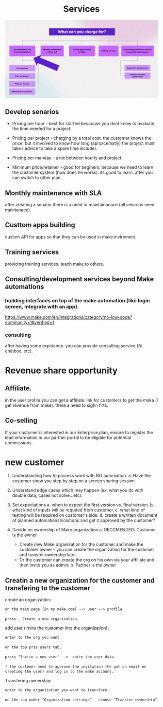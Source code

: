 
<div align="center">

# Services
</div>

![what can you charge for](/pic/what_can_you_charge_for.gif)

## Develop senarios

- Pricing per hour - best for started becaouse you dont know to avaluate the time needed for a project.

- Pricing per project - charging by a total cost. the customer knows the price. but it involved to know how long (aproxcematly) the project must take ( advice to take a spare time include).

- Pricing per manday - a nix between hourly and project.

- Minimum price/retainer - good for beginers. because we need to learn the customer system (how does he works). its good to learn. after you can switch to other plan.

## Monthly maintenance with SLA

after creating a senario there is a need to maintainanace (all senarios need maintanace).

## Custtom apps building

custom API for apps so that they can be used in make inviroment.

## Training services

providing training services. teach make to others.

## Consulting/development services beyond Make automations

### building interfaces on top of the make automation (like login screen, integrate with an app).

  https://www.make.com/en/integrations/category/no-low-code?community=1&verified=1

### consulting

after having some expiriance. you can provide consulting service (AI, chatbox..etc).


# Revenue share opportunity

## Affiliate.

in the user profile you can get a affiliate link for customers to get the moka (i get revenue from make).
there a need to sighn firts.

## Co-selling

If your customer is interested in our Enterprise plan, ensure to register the lead information in our partner portal to be eligible for potential commissions.

# new customer

1. Understanding how to process work with NO automation.
   a. Have the customer show you step by step on a screen sharing session.

2. Understand edge cases which may happen (ex. what you do with double data, cases not solve...etc).

3. Set expectations
   a. when to expect the first version vs. final version.
   b. what kind of inputs will be required from customer.
   c. what kind of testing will be required on customer's side.
   d. create a written document of planned automations/solutions and get it approved by the customer?

4. Decide on ownership of Make organization
   a. RECOMENDED: Customer is the owner
     - Create new Make organization for the customer and make the customer owner - you can create the organization for the customer and transfer ownership later.
     - Or the customer can create the org on his own via your affiliate and then invite you as admin.
   b. Partner is the owner

## Creatin a new organization for the customer and transfering to the customer

create an organization:

    on the main page (in my make.com) --> user --> profile

    press - Create a new organization

add user (invite the customer into the organization):

    enter to the org you want

    on the top prss users tab.

    press "Invite a new user" -->  entre the user data.   

    * the customer need to approve the invitation (he got an email on creating the user) and log in to the make account.

Transfering ownership:

    enter to the organization you want to transfare.

    on the top under "Organization settings" - choose "Transfer ownership"
